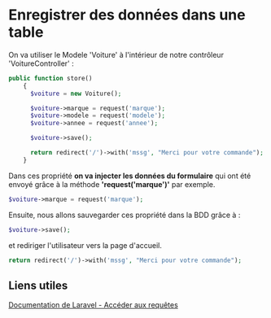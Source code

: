 # Enregistrer des données dans une table

On va utiliser le Modele 'Voiture' à l'intérieur de notre contrôleur 'VoitureController' :

```php
public function store()
    {
      $voiture = new Voiture();

      $voiture->marque = request('marque');
      $voiture->modele = request('modele');
      $voiture->annee = request('annee');

      $voiture->save();

      return redirect('/')->with('mssg', "Merci pour votre commande");
    }
```

Dans ces propriété **on va injecter les données du formulaire** qui ont été envoyé grâce à la méthode **'request('marque')'** par exemple.

```php
$voiture->marque = request('marque');
```

Ensuite, nous allons sauvegarder ces propriété dans la BDD grâce à :

```php
$voiture->save();
```

et rediriger l'utilisateur vers la page d'accueil.

```php
return redirect('/')->with('mssg', "Merci pour votre commande");
```

## Liens utiles

[Documentation de Laravel - Accéder aux requêtes](https://laravel.com/docs/8.x/requests#accessing-the-request)
